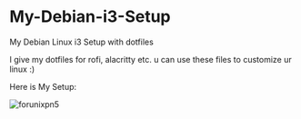 # My-Debian-i3-Setup
My Debian Linux i3 Setup with dotfiles 

I give my dotfiles for rofi, alacritty etc. u can use these files to customize ur linux :)

Here is My Setup:

![forunixpn5](https://user-images.githubusercontent.com/47640690/236664274-8d3a12a8-0422-42bd-93d4-2eea45dd2add.png)
